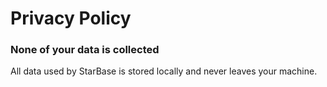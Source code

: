 # Privacy Policy

### None of your data is collected
All data used by StarBase is stored locally and never leaves your machine.
